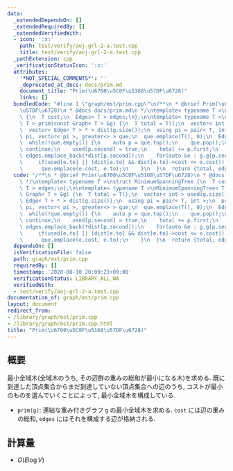 ```yaml
---
data:
  _extendedDependsOn: []
  _extendedRequiredBy: []
  _extendedVerifiedWith:
  - icon: ':x:'
    path: test/verify/aoj-grl-2-a.test.cpp
    title: test/verify/aoj-grl-2-a.test.cpp
  _pathExtension: cpp
  _verificationStatusIcon: ':x:'
  attributes:
    '*NOT_SPECIAL_COMMENTS*': ''
    _deprecated_at_docs: docs/prim.md
    document_title: "Prim(\u6700\u5C0F\u5168\u57DF\u6728)"
    links: []
  bundledCode: "#line 1 \"graph/mst/prim.cpp\"\n/**\n * @brief Prim(\u6700\u5C0F\u5168\
    \u57DF\u6728)\n * @docs docs/prim.md\n */\ntemplate< typename T >\nstruct MinimumSpanningTree\
    \ {\n  T cost;\n  Edges< T > edges;\n};\n\ntemplate< typename T >\nMinimumSpanningTree<\
    \ T > prim(const Graph< T > &g) {\n  T total = T();\n  vector< int > used(g.size());\n\
    \  vector< Edge< T > * > dist(g.size());\n  using pi = pair< T, int >;\n  priority_queue<\
    \ pi, vector< pi >, greater<> > que;\n  que.emplace(T(), 0);\n  Edges< T > edges;\n\
    \  while(!que.empty()) {\n    auto p = que.top();\n    que.pop();\n    if(used[p.second])\
    \ continue;\n    used[p.second] = true;\n    total += p.first;\n    if(dist[p.second])\
    \ edges.emplace_back(*dist[p.second]);\n    for(auto &e : g.g[p.second]) {\n \
    \     if(used[e.to] || (dist[e.to] && dist[e.to]->cost <= e.cost)) continue;\n\
    \      que.emplace(e.cost, e.to);\n    }\n  }\n  return {total, edges};\n}\n"
  code: "/**\n * @brief Prim(\u6700\u5C0F\u5168\u57DF\u6728)\n * @docs docs/prim.md\n\
    \ */\ntemplate< typename T >\nstruct MinimumSpanningTree {\n  T cost;\n  Edges<\
    \ T > edges;\n};\n\ntemplate< typename T >\nMinimumSpanningTree< T > prim(const\
    \ Graph< T > &g) {\n  T total = T();\n  vector< int > used(g.size());\n  vector<\
    \ Edge< T > * > dist(g.size());\n  using pi = pair< T, int >;\n  priority_queue<\
    \ pi, vector< pi >, greater<> > que;\n  que.emplace(T(), 0);\n  Edges< T > edges;\n\
    \  while(!que.empty()) {\n    auto p = que.top();\n    que.pop();\n    if(used[p.second])\
    \ continue;\n    used[p.second] = true;\n    total += p.first;\n    if(dist[p.second])\
    \ edges.emplace_back(*dist[p.second]);\n    for(auto &e : g.g[p.second]) {\n \
    \     if(used[e.to] || (dist[e.to] && dist[e.to]->cost <= e.cost)) continue;\n\
    \      que.emplace(e.cost, e.to);\n    }\n  }\n  return {total, edges};\n}\n"
  dependsOn: []
  isVerificationFile: false
  path: graph/mst/prim.cpp
  requiredBy: []
  timestamp: '2020-08-10 20:09:21+09:00'
  verificationStatus: LIBRARY_ALL_WA
  verifiedWith:
  - test/verify/aoj-grl-2-a.test.cpp
documentation_of: graph/mst/prim.cpp
layout: document
redirect_from:
- /library/graph/mst/prim.cpp
- /library/graph/mst/prim.cpp.html
title: "Prim(\u6700\u5C0F\u5168\u57DF\u6728)"
---
```

## 概要

最小全域木(全域木のうち, その辺群の重みの総和が最小になる木)を求める. 既に到達した頂点集合からまだ到達していない頂点集合への辺のうち, コストが最小のものを選んでいくことによって, 最小全域木を構成している.

* `prim(g)`: 連結な重み付きグラフ `g` の最小全域木を求める. `cost` には辺の重みの総和, `edges` にはそれを構成する辺が格納される.

## 計算量

* $O(E \log V)$ 
